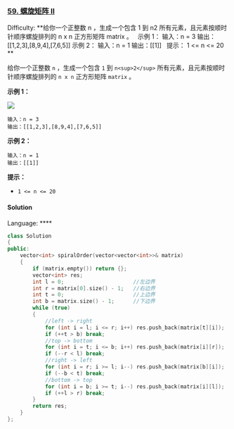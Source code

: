### [59\. 螺旋矩阵 II](https://leetcode-cn.com/problems/spiral-matrix-ii/)

Difficulty: **给你一个正整数 n ，生成一个包含 1 到 n2 所有元素，且元素按顺时针顺序螺旋排列的 n x n 正方形矩阵 matrix 。   示例 1： 输入：n = 3 输出：[[1,2,3],[8,9,4],[7,6,5]] 示例 2： 输入：n = 1 输出：[[1]]   提示： 1 <= n <= 20 **


给你一个正整数 `n` ，生成一个包含 `1` 到 `n<sup>2</sup>` 所有元素，且元素按顺时针顺序螺旋排列的 `n x n` 正方形矩阵 `matrix` 。

**示例 1：**

![](https://assets.leetcode.com/uploads/2020/11/13/spiraln.jpg)

```
输入：n = 3
输出：[[1,2,3],[8,9,4],[7,6,5]]
```

**示例 2：**

```
输入：n = 1
输出：[[1]]
```

**提示：**

*   `1 <= n <= 20`


#### Solution

Language: ****

```c++
class Solution
{
public:
    vector<int> spiralOrder(vector<vector<int>>& matrix)
    {
        if (matrix.empty()) return {};
        vector<int> res;
        int l = 0;                      //左边界
        int r = matrix[0].size() - 1;   //右边界
        int t = 0;                      //上边界
        int b = matrix.size() - 1;      //下边界
        while (true)
        {
            //left -> right
            for (int i = l; i <= r; i++) res.push_back(matrix[t][i]);
            if (++t > b) break;
            //top -> bottom
            for (int i = t; i <= b; i++) res.push_back(matrix[i][r]);
            if (--r < l) break;
            //right -> left
            for (int i = r; i >= l; i--) res.push_back(matrix[b][i]);
            if (--b < t) break;
            //bottom -> top
            for (int i = b; i >= t; i--) res.push_back(matrix[i][l]);
            if (++l > r) break;
        }
        return res;
    }
};
​
```
